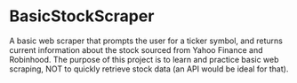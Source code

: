 # BasicStockScraper

A basic web scraper that prompts the user for a ticker symbol, and returns current information about the stock sourced from Yahoo Finance and Robinhood. The purpose of this project is to learn and practice basic web scraping, NOT to quickly retrieve stock data (an API would be ideal for that). 
